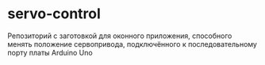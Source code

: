 # servo-control
Репозиторий с заготовкой для оконного приложения, способного менять положение сервопривода, подключённого к последовательному порту платы Arduino Uno
